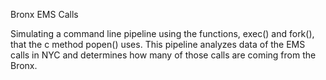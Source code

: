 Bronx EMS Calls

Simulating a command line pipeline using the functions, exec() and fork(), that the c method popen() uses.
This pipeline analyzes data of the EMS calls in NYC and determines how many of those calls are coming from the Bronx.
